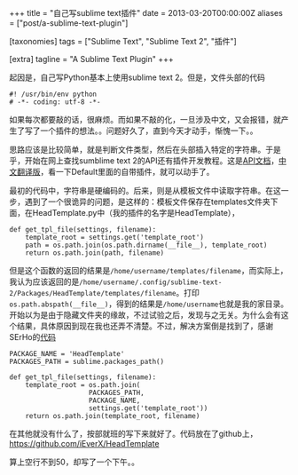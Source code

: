 +++
title = "自己写sublime text插件"
date = 2013-03-20T00:00:00Z
aliases = ["post/a-sublime-text-plugin"]

[taxonomies]
tags = ["Sublime Text", "Sublime Text 2", "插件"]

[extra]
tagline = "A Sublime Text Plugin"
+++

起因是，自己写Python基本上使用sublime text 2。但是，文件头部的代码

    #! /usr/bin/env python
    # -*- coding: utf-8 -*-

如果每次都要敲的话，很麻烦。而如果不敲的化，一旦涉及中文，又会报错，就产生了写了一个插件的想法。。问题好久了，直到今天才动手，惭愧一下。。

思路应该是比较简单，就是判断文件类型，然后在头部插入特定的字符串。于是乎，开始在网上查找sumblime text 2的API还有插件开发教程。这是[API文档][]，[中文翻译版][]，看一下Default里面的自带插件，就可以动手了。

最初的代码中，字符串是硬编码的。后来，则是从模板文件中读取字符串。在这一步，遇到了一个很诡异的问题，是这样的：模板文件保存在templates文件夹下面，在HeadTemplate.py中（我的插件的名字是HeadTemplate），

    def get_tpl_file(settings, filename):
        template_root = settings.get('template_root')
        path = os.path.join(os.path.dirname(__file__), template_root)
        return os.path.join(path, filename)

但是这个函数的返回的结果是`/home/username/templates/filename`，而实际上，我认为应该返回的是`/home/username/.config/sublime-text-2/Packages/HeadTemplate/templates/filename`。打印`os.path.abspath(__file__)`，得到的结果是`/home/username`也就是我的家目录。开始以为是由于隐藏文件夹的缘故，不过试验之后，发现与之无关。为什么会有这个结果，具体原因到现在我也还弄不清楚。不过，解决方案倒是找到了，感谢SErHo的[代码][]

    PACKAGE_NAME = 'HeadTemplate'
    PACKAGES_PATH = sublime.packages_path()

    def get_tpl_file(settings, filename):
        template_root = os.path.join(
                        PACKAGES_PATH, 
                        PACKAGE_NAME, 
                        settings.get('template_root'))
        return os.path.join(template_root, filename)

在其他就没有什么了，按部就班的写下来就好了。代码放在了github上，<https://github.com/iEverX/HeadTemplate>

算上空行不到50，却写了一个下午。。

[API文档]: http://www.sublimetext.com/docs/2/api_reference.html 
[中文翻译版]: http://ux.etao.com/posts/549
[代码]: https://github.com/SerhoLiu/SublimeNFFT
